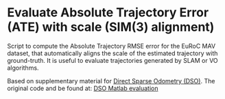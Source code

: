 # Evaluate Absolute Trajectory Error (ATE) with scale (SIM(3) alignment)

Script to compute the Absolute Trajectory RMSE error for the EuRoC MAV dataset, that automatically aligns the scale of the estimated trajectory with ground-truth. It is useful to evaluate trajectories generated by SLAM or VO algorithms.

Based on supplementary material for <a href="https://vision.in.tum.de/research/vslam/dso">Direct Sparse Odometry (DSO)</a>. The original code and be found at: <a href="http://vision.in.tum.de/mono/evaluation_code_v2.zip">DSO Matlab evaluation</a>